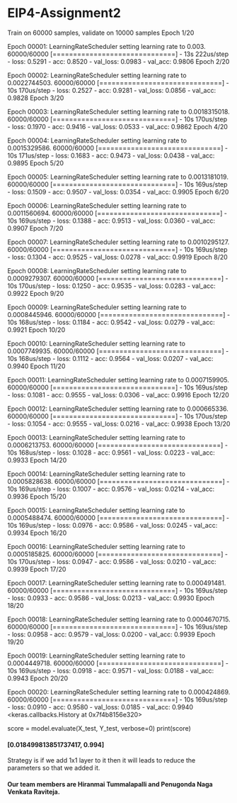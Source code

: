 # EIP4-Assignment2

Train on 60000 samples, validate on 10000 samples
Epoch 1/20

Epoch 00001: LearningRateScheduler setting learning rate to 0.003.
60000/60000 [==============================] - 13s 222us/step - loss: 0.5291 - acc: 0.8520 - val_loss: 0.0983 - val_acc: 0.9806
Epoch 2/20

Epoch 00002: LearningRateScheduler setting learning rate to 0.0022744503.
60000/60000 [==============================] - 10s 170us/step - loss: 0.2527 - acc: 0.9281 - val_loss: 0.0856 - val_acc: 0.9828
Epoch 3/20

Epoch 00003: LearningRateScheduler setting learning rate to 0.0018315018.
60000/60000 [==============================] - 10s 170us/step - loss: 0.1970 - acc: 0.9416 - val_loss: 0.0533 - val_acc: 0.9862
Epoch 4/20

Epoch 00004: LearningRateScheduler setting learning rate to 0.0015329586.
60000/60000 [==============================] - 10s 171us/step - loss: 0.1683 - acc: 0.9473 - val_loss: 0.0438 - val_acc: 0.9895
Epoch 5/20

Epoch 00005: LearningRateScheduler setting learning rate to 0.0013181019.
60000/60000 [==============================] - 10s 169us/step - loss: 0.1509 - acc: 0.9507 - val_loss: 0.0354 - val_acc: 0.9905
Epoch 6/20

Epoch 00006: LearningRateScheduler setting learning rate to 0.0011560694.
60000/60000 [==============================] - 10s 169us/step - loss: 0.1388 - acc: 0.9513 - val_loss: 0.0360 - val_acc: 0.9907
Epoch 7/20

Epoch 00007: LearningRateScheduler setting learning rate to 0.0010295127.
60000/60000 [==============================] - 10s 169us/step - loss: 0.1304 - acc: 0.9525 - val_loss: 0.0278 - val_acc: 0.9919
Epoch 8/20

Epoch 00008: LearningRateScheduler setting learning rate to 0.0009279307.
60000/60000 [==============================] - 10s 170us/step - loss: 0.1250 - acc: 0.9535 - val_loss: 0.0283 - val_acc: 0.9922
Epoch 9/20

Epoch 00009: LearningRateScheduler setting learning rate to 0.0008445946.
60000/60000 [==============================] - 10s 168us/step - loss: 0.1184 - acc: 0.9542 - val_loss: 0.0279 - val_acc: 0.9921
Epoch 10/20

Epoch 00010: LearningRateScheduler setting learning rate to 0.0007749935.
60000/60000 [==============================] - 10s 168us/step - loss: 0.1112 - acc: 0.9564 - val_loss: 0.0207 - val_acc: 0.9940
Epoch 11/20

Epoch 00011: LearningRateScheduler setting learning rate to 0.0007159905.
60000/60000 [==============================] - 10s 169us/step - loss: 0.1081 - acc: 0.9555 - val_loss: 0.0306 - val_acc: 0.9916
Epoch 12/20

Epoch 00012: LearningRateScheduler setting learning rate to 0.000665336.
60000/60000 [==============================] - 10s 170us/step - loss: 0.1054 - acc: 0.9555 - val_loss: 0.0216 - val_acc: 0.9938
Epoch 13/20

Epoch 00013: LearningRateScheduler setting learning rate to 0.0006213753.
60000/60000 [==============================] - 10s 168us/step - loss: 0.1028 - acc: 0.9561 - val_loss: 0.0223 - val_acc: 0.9933
Epoch 14/20

Epoch 00014: LearningRateScheduler setting learning rate to 0.0005828638.
60000/60000 [==============================] - 10s 169us/step - loss: 0.1007 - acc: 0.9576 - val_loss: 0.0214 - val_acc: 0.9936
Epoch 15/20

Epoch 00015: LearningRateScheduler setting learning rate to 0.0005488474.
60000/60000 [==============================] - 10s 169us/step - loss: 0.0976 - acc: 0.9586 - val_loss: 0.0245 - val_acc: 0.9934
Epoch 16/20

Epoch 00016: LearningRateScheduler setting learning rate to 0.0005185825.
60000/60000 [==============================] - 10s 170us/step - loss: 0.0947 - acc: 0.9586 - val_loss: 0.0210 - val_acc: 0.9939
Epoch 17/20

Epoch 00017: LearningRateScheduler setting learning rate to 0.000491481.
60000/60000 [==============================] - 10s 169us/step - loss: 0.0933 - acc: 0.9586 - val_loss: 0.0213 - val_acc: 0.9930
Epoch 18/20

Epoch 00018: LearningRateScheduler setting learning rate to 0.0004670715.
60000/60000 [==============================] - 10s 169us/step - loss: 0.0958 - acc: 0.9579 - val_loss: 0.0200 - val_acc: 0.9939
Epoch 19/20

Epoch 00019: LearningRateScheduler setting learning rate to 0.0004449718.
60000/60000 [==============================] - 10s 169us/step - loss: 0.0918 - acc: 0.9571 - val_loss: 0.0188 - val_acc: 0.9943
Epoch 20/20

Epoch 00020: LearningRateScheduler setting learning rate to 0.000424869.
60000/60000 [==============================] - 10s 169us/step - loss: 0.0910 - acc: 0.9580 - val_loss: 0.0185 - val_acc: 0.9940
<keras.callbacks.History at 0x7f4b8156e320>



score = model.evaluate(X_test, Y_test, verbose=0)
print(score)

#### [0.018499813851737417, 0.994]

Strategy is if we add 1x1 layer to it then it will leads to reduce the parameters so that we added it.

#### Our team members are Hiranmai Tummalapalli and Penugonda Naga Venkata Raviteja.

